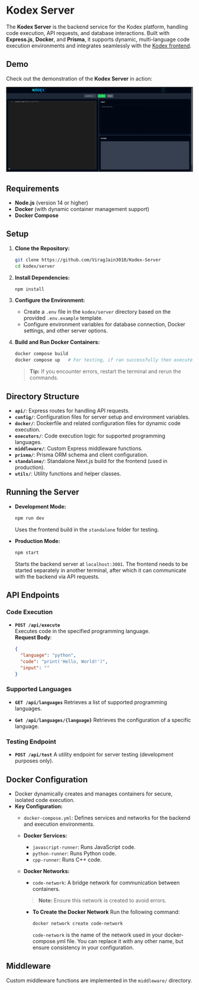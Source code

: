 # Kodex Server

The **Kodex Server** is the backend service for the Kodex platform, handling code execution, API requests, and database interactions. Built with **Express.js**, **Docker**, and **Prisma**, it supports dynamic, multi-language code execution environments and integrates seamlessly with the [Kodex frontend](https://github.com/ViragJain3010/Kodex-Frontend).

## Demo

Check out the demonstration of the **Kodex Server** in action:

![Kodex Server Demo](./assets/kodex-demo.gif)

## Requirements

- **Node.js** (version 14 or higher)
- **Docker** (with dynamic container management support)
- **Docker Compose**

## Setup

1. **Clone the Repository:**

   ```bash
   git clone https://github.com/ViragJain3010/Kodex-Server
   cd kodex/server
   ```

2. **Install Dependencies:**

   ```bash
   npm install
   ```

3. **Configure the Environment:**

   - Create a `.env` file in the `kodex/server` directory based on the provided `.env.example` template.
   - Configure environment variables for database connection, Docker settings, and other server options.

4. **Build and Run Docker Containers:**

   ```bash
   docker compose build
   docker compose up   # For testing, if ran successfully then execute `docker compose down`
   ```

   > **Tip:** If you encounter errors, restart the terminal and rerun the commands.

## Directory Structure

- **`api/`**: Express routes for handling API requests.
- **`config/`**: Configuration files for server setup and environment variables.
- **`docker/`**: Dockerfile and related configuration files for dynamic code execution.
- **`executors/`**: Code execution logic for supported programming languages.
- **`middleware/`**: Custom Express middleware functions.
- **`prisma/`**: Prisma ORM schema and client configuration.
- **`standalone/`**: Standalone Next.js build for the frontend (used in production).
- **`utils/`**: Utility functions and helper classes.

## Running the Server

- **Development Mode:**

   ```bash
   npm run dev
   ```

   Uses the frontend build in the `standalone` folder for testing.

- **Production Mode:**

   ```bash
   npm start
   ```

   Starts the backend server at `localhost:3001`. The frontend needs to be started separately in another terminal, after which it can communicate with the backend via API requests.

## API Endpoints

### **Code Execution**

- **`POST /api/execute`**  
  Executes code in the specified programming language.  
  **Request Body**:

  ```json
  {
    "language": "python",
    "code": "print('Hello, World!')",
    "input": ""
  }
  ```

### **Supported Languages**

- **`GET /api/languages`** Retrieves a list of supported programming languages.

- **`Get /api/languages/{language}`** Retrieves the configuration of a specific language.

### **Testing Endpoint**

- **`POST /api/test`**
  A utility endpoint for server testing (development purposes only).

## Docker Configuration

- Docker dynamically creates and manages containers for secure, isolated code execution.
- **Key Configuration:**
  - `docker-compose.yml`: Defines services and networks for the backend and execution environments.
  - **Docker Services:**
    - `javascript-runner`: Runs JavaScript code.
    - `python-runner`: Runs Python code.
    - `cpp-runner`: Runs C++ code.
  - **Docker Networks:**
    - `code-network`: A bridge network for communication between containers.
    > **Note:** Ensure this network is created to avoid errors.

    - **To Create the Docker Network**
        Run the following command:

        ```bash
        docker network create code-network
        ```

        `code-network` is the name of the network used in your docker-compose.yml file. You can replace it with any other name, but ensure consistency in your configuration.

<!-- ## Prisma Setup

Prisma is used for seamless database interactions.

- **Schema Location:** `prisma/schema.prisma`
- **Client Configuration:** Generated in `node_modules/.prisma/client`.
- **Database Connection:** Defined in the `.env` file.

**Common Commands:**
```bash
# Generate Prisma client
npx prisma generate

# Apply database migrations
npx prisma migrate dev
``` -->

## Middleware

Custom middleware functions are implemented in the `middleware/` directory.

<!-- - **Authentication Middleware:** Configured in `middleware/authMiddleware.js`.
  - Ensures requests are authorized where required. -->
